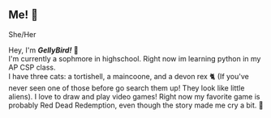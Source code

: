 ## Me! 👋 
She/Her


Hey, I'm ***GellyBird!*** 💜\
I'm currently a sophmore in highschool. Right now im learning python in my AP CSP class.\
I have three cats: a tortishell, a maincoone, and a devon rex 🐈 (If you've never seen one of those before go search them up! They look like little aliens).
I love to draw and play video games! Right now my favorite game is probably Red Dead Redemption, even though the story made me cry a bit. 🤠


